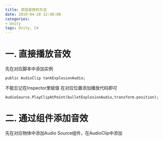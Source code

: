 ```yaml
---
title: 添加音效的方法
date: 2019-04-20 12:40:00
categories:
- Unity
tags: Unity, C#
---
```


# 一. 直接播放音效
先在对应脚本中添加实例
```
public AudioClip tankExplosionAudio;
```
不能忘记在Inspector里赋值 
在对应位置添加播放代码即可
```
AudioSource.PlayClipAtPoint(bulletExplosionAudio,transform.position);
```
# 二. 通过组件添加音效
先在对应物体中添加Audio Source组件，在AudioClip中添加 


